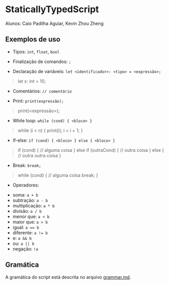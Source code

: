 # StaticallyTypedScript

Alunos: Caio Padilha Aguiar, Kevin Zhou Zheng

## Exemplos de uso

- Tipos: `int`, `float`, `bool`

- Finalização de comandos: `;`

- Declaração de variáveis: `let <identificador>: <tipo> = <expressão>;`
> let x: int = 10;

- Comentários: `// comentário`

- Print: `print(expressão);`
> print(<expressão>);

- While loop: `while (cond) { <bloco> }`
> while (i < n) {
>    print(i);
>    i = i + 1;
>}

- If-else: `if (cond) { <bloco> } else { <bloco> }`
> if (cond) {
>    // alguma coisa
> } else if (outraCond) {
>    // outra coisa
> } else {
>    // outra outra coisa
>}

- Break: `break;`
> while (cond) {
>    // alguma coisa
>    break;
>}

- Operadores:
 * soma: `a + b`
 * subtração: `a - b`
 * multiplicação: `a * b`
 * divisão: `a / b`
 * menor que: `a < b`
 * maior que: `a > b`
 * igual: `a == b`
 * diferente: `a != b`
 * e: `a && b`
 * ou: `a || b`
 * negação: `!a`


## Gramática

A gramática do script está descrita no arquivo [grammar.md](grammar/grammar.md).
